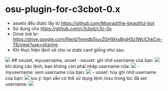 # osu-plugin-for-c3cbot-0.x
 - assets đều được lấy từ https://github.com/Moorad/the-beautiful-bot
 - Sử dụng cho https://github.com/c3cbot/c3c-0x
 - Drive link br: https://drive.google.com/file/d/1mmdb5juvZGHWxsBrgH5z1WclChkCm-T6/view?usp=sharing
 - Khi thực hiện lệnh sẽ cho ra stats card giống như sau:
 <img src = 'https://cdn.discordapp.com/attachments/837998797702430730/845664312488099840/osu_ZzMattytwokzZ.jpg'>
 ## osuset, myusername, unset
 - osuset: ghi nhớ username của bạn:
  <img src = 'https://media.discordapp.net/attachments/822128081736302623/847993276694528020/unknown.png'>
 khi dùng các lệnh, bạn không còn phải nhập username nữa:
  <img src = 'https://cdn.discordapp.com/attachments/822128081736302623/847993727351652362/unknown.png'>
 - myusername: xem username của bạn:
  <img src = 'https://cdn.discordapp.com/attachments/822128081736302623/847993959472168960/unknown.png'>
 - unset: hủy ghi nhớ username của bạn:
  <img src = 'https://cdn.discordapp.com/attachments/822128081736302623/847994146945368075/unknown.png'>
lưu ý: bạn vẫn có thể sử dụng lệnh /osu <username> trong lúc đã set username:
 <img src = 'https://cdn.discordapp.com/attachments/822128081736302623/848178651250032670/unknown.png'>
